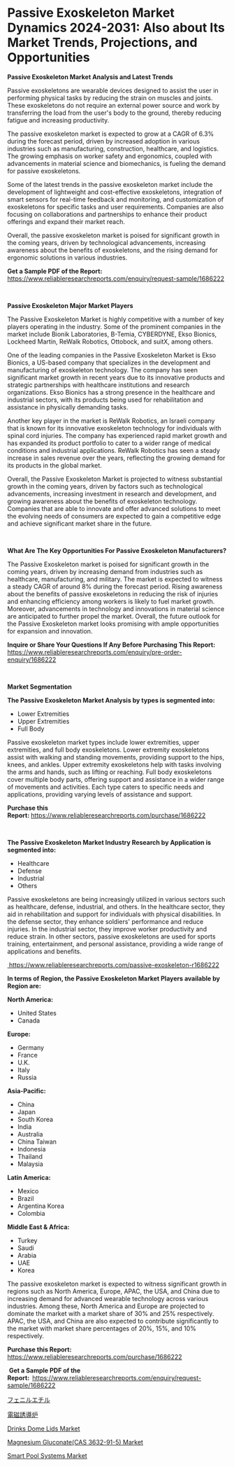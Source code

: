 <p><h1>Passive Exoskeleton Market Dynamics 2024-2031: Also about Its Market Trends, Projections, and Opportunities</h1></p><p><strong>Passive Exoskeleton Market Analysis and Latest Trends</strong></p>
<p><p>Passive exoskeletons are wearable devices designed to assist the user in performing physical tasks by reducing the strain on muscles and joints. These exoskeletons do not require an external power source and work by transferring the load from the user's body to the ground, thereby reducing fatigue and increasing productivity.</p><p>The passive exoskeleton market is expected to grow at a CAGR of 6.3% during the forecast period, driven by increased adoption in various industries such as manufacturing, construction, healthcare, and logistics. The growing emphasis on worker safety and ergonomics, coupled with advancements in material science and biomechanics, is fueling the demand for passive exoskeletons.</p><p>Some of the latest trends in the passive exoskeleton market include the development of lightweight and cost-effective exoskeletons, integration of smart sensors for real-time feedback and monitoring, and customization of exoskeletons for specific tasks and user requirements. Companies are also focusing on collaborations and partnerships to enhance their product offerings and expand their market reach.</p><p>Overall, the passive exoskeleton market is poised for significant growth in the coming years, driven by technological advancements, increasing awareness about the benefits of exoskeletons, and the rising demand for ergonomic solutions in various industries.</p></p>
<p><strong>Get a Sample PDF of the Report:&nbsp;</strong> <a href="https://www.reliableresearchreports.com/enquiry/request-sample/1686222">https://www.reliableresearchreports.com/enquiry/request-sample/1686222</a></p>
<p>&nbsp;</p>
<p><strong>Passive Exoskeleton Major Market Players</strong></p>
<p><p>The Passive Exoskeleton Market is highly competitive with a number of key players operating in the industry. Some of the prominent companies in the market include Bionik Laboratories, B-Temia, CYBERDYNE, Ekso Bionics, Lockheed Martin, ReWalk Robotics, Ottobock, and suitX, among others.</p><p>One of the leading companies in the Passive Exoskeleton Market is Ekso Bionics, a US-based company that specializes in the development and manufacturing of exoskeleton technology. The company has seen significant market growth in recent years due to its innovative products and strategic partnerships with healthcare institutions and research organizations. Ekso Bionics has a strong presence in the healthcare and industrial sectors, with its products being used for rehabilitation and assistance in physically demanding tasks.</p><p>Another key player in the market is ReWalk Robotics, an Israeli company that is known for its innovative exoskeleton technology for individuals with spinal cord injuries. The company has experienced rapid market growth and has expanded its product portfolio to cater to a wider range of medical conditions and industrial applications. ReWalk Robotics has seen a steady increase in sales revenue over the years, reflecting the growing demand for its products in the global market.</p><p>Overall, the Passive Exoskeleton Market is projected to witness substantial growth in the coming years, driven by factors such as technological advancements, increasing investment in research and development, and growing awareness about the benefits of exoskeleton technology. Companies that are able to innovate and offer advanced solutions to meet the evolving needs of consumers are expected to gain a competitive edge and achieve significant market share in the future.</p></p>
<p>&nbsp;</p>
<p><strong>What Are The Key Opportunities For Passive Exoskeleton Manufacturers?</strong></p>
<p><p>The Passive Exoskeleton market is poised for significant growth in the coming years, driven by increasing demand from industries such as healthcare, manufacturing, and military. The market is expected to witness a steady CAGR of around 8% during the forecast period. Rising awareness about the benefits of passive exoskeletons in reducing the risk of injuries and enhancing efficiency among workers is likely to fuel market growth. Moreover, advancements in technology and innovations in material science are anticipated to further propel the market. Overall, the future outlook for the Passive Exoskeleton market looks promising with ample opportunities for expansion and innovation.</p></p>
<p><strong>Inquire or Share Your Questions If Any Before Purchasing This Report:</strong> <a href="https://www.reliableresearchreports.com/enquiry/pre-order-enquiry/1686222">https://www.reliableresearchreports.com/enquiry/pre-order-enquiry/1686222</a></p>
<p>&nbsp;</p>
<p><strong>Market Segmentation</strong></p>
<p><strong>The Passive Exoskeleton Market Analysis by types is segmented into:</strong></p>
<p><ul><li>Lower Extremities</li><li>Upper Extremities</li><li>Full Body</li></ul></p>
<p><p>Passive exoskeleton market types include lower extremities, upper extremities, and full body exoskeletons. Lower extremity exoskeletons assist with walking and standing movements, providing support to the hips, knees, and ankles. Upper extremity exoskeletons help with tasks involving the arms and hands, such as lifting or reaching. Full body exoskeletons cover multiple body parts, offering support and assistance in a wider range of movements and activities. Each type caters to specific needs and applications, providing varying levels of assistance and support.</p></p>
<p><strong>Purchase this Report:&nbsp;</strong><a href="https://www.reliableresearchreports.com/purchase/1686222">https://www.reliableresearchreports.com/purchase/1686222</a></p>
<p>&nbsp;</p>
<p><strong>The Passive Exoskeleton Market Industry Research by Application is segmented into:</strong></p>
<p><ul><li>Healthcare</li><li>Defense</li><li>Industrial</li><li>Others</li></ul></p>
<p><p>Passive exoskeletons are being increasingly utilized in various sectors such as healthcare, defense, industrial, and others. In the healthcare sector, they aid in rehabilitation and support for individuals with physical disabilities. In the defense sector, they enhance soldiers' performance and reduce injuries. In the industrial sector, they improve worker productivity and reduce strain. In other sectors, passive exoskeletons are used for sports training, entertainment, and personal assistance, providing a wide range of applications and benefits.</p></p>
<p><a href="https://www.reliableresearchreports.com/passive-exoskeleton-r1686222">&nbsp;https://www.reliableresearchreports.com/passive-exoskeleton-r1686222</a></p>
<p><strong>In terms of Region, the Passive Exoskeleton Market Players available by Region are:</strong></p>
<p>
    <p> <strong> North America: </strong>
        <ul>
            <li>United States</li>
            <li>Canada</li>
        </ul>
        </p> 
    <p> <strong> Europe: </strong>
        <ul>
            <li>Germany</li>
            <li>France</li>
            <li>U.K.</li>
            <li>Italy</li>
            <li>Russia</li>
        </ul>
        </p> 
    <p> <strong> Asia-Pacific: </strong>
        <ul>
            <li>China</li>
            <li>Japan</li>
            <li>South Korea</li>
            <li>India</li>
            <li>Australia</li>
            <li>China Taiwan</li>
            <li>Indonesia</li>
            <li>Thailand</li>
            <li>Malaysia</li>
        </ul>
        </p> 
    <p> <strong> Latin America: </strong>
        <ul>
            <li>Mexico</li>
            <li>Brazil</li>
            <li>Argentina Korea</li>
            <li>Colombia</li>
        </ul>
        </p> 
    <p> <strong> Middle East & Africa: </strong>
        <ul>
            <li>Turkey</li>
            <li>Saudi</li>
            <li>Arabia</li>
            <li>UAE</li>
            <li>Korea</li>
        </ul>
    </p>
    </p>
<p><p>The passive exoskeleton market is expected to witness significant growth in regions such as North America, Europe, APAC, the USA, and China due to increasing demand for advanced wearable technology across various industries. Among these, North America and Europe are projected to dominate the market with a market share of 30% and 25% respectively. APAC, the USA, and China are also expected to contribute significantly to the market with market share percentages of 20%, 15%, and 10% respectively.</p></p>
<p><strong>Purchase this Report: </strong><a href="https://www.reliableresearchreports.com/purchase/1686222">https://www.reliableresearchreports.com/purchase/1686222</a></p>
<p>&nbsp;<strong>Get a Sample PDF of the Report:&nbsp;&nbsp;</strong><a href="https://www.reliableresearchreports.com/enquiry/request-sample/1686222">https://www.reliableresearchreports.com/enquiry/request-sample/1686222</a></p>
<p><strong></strong></p>
<p><p><a href="https://github.com/JacksonWiza1924/Market-Research-Report-List-1/blob/main/557840350222.md">フェニルエチル</a></p><p><a href="https://github.com/hwbcz413288296/Market-Research-Report-List-2/blob/main/528787550221.md">電磁誘導炉</a></p><p><a href="https://summer-dogwood-3e9.notion.site/Drinks-Dome-Lids-Market-Furnishes-Information-on-Market-Share-Market-Trends-and-Market-Growth-3533389875d64593ab475bb74ab9a43d">Drinks Dome Lids Market</a></p><p><a href="https://issuu.com/reportprime-2/docs/magnesium-gluconatecas-3632-91-5-market-size-2030.">Magnesium Gluconate(CAS 3632-91-5) Market</a></p><p><a href="https://view.publitas.com/reportprime-1/smart-pool-systems-market-size-and-market-trends-complete-industry-overview-2024-to-2031/">Smart Pool Systems Market</a></p></p>